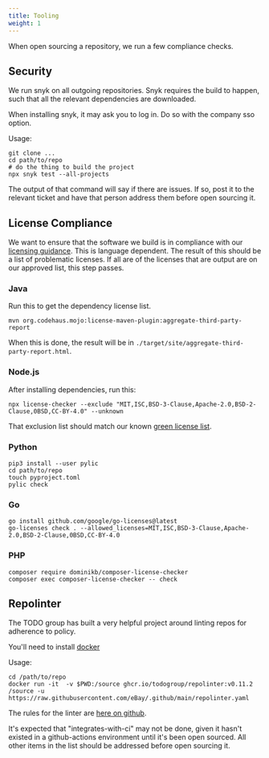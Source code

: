 ```yaml
---
title: Tooling
weight: 1
---
```


When open sourcing a repository, we run a few compliance checks.

## Security
We run snyk on all outgoing repositories. Snyk requires the build to happen, such that all the relevant dependencies are downloaded.

When installing snyk, it may ask you to log in. Do so with the company sso option.

Usage:

```
git clone ...
cd path/to/repo
# do the thing to build the project
npx snyk test --all-projects
```

The output of that command will say if there are issues. If so, post it to the relevant ticket and have that person address them before open sourcing it.


## License Compliance
We want to ensure that the software we build is in compliance with our [licensing guidance](../licences/). This is language dependent. The result of this should be a list of problematic licenses. If all are of the licenses that are output are on our approved list, this step passes.

### Java

Run this to get the dependency license list.
```
mvn org.codehaus.mojo:license-maven-plugin:aggregate-third-party-report
```
When this is done, the result will be in `./target/site/aggregate-third-party-report.html`.

### Node.js

After installing dependencies, run this:
```
npx license-checker --exclude "MIT,ISC,BSD-3-Clause,Apache-2.0,BSD-2-Clause,0BSD,CC-BY-4.0" --unknown
```

That exclusion list should match our known [green license list](../licences/).

### Python

```
pip3 install --user pylic
cd path/to/repo
touch pyproject.toml
pylic check
```
### Go
```
go install github.com/google/go-licenses@latest
go-licenses check . --allowed_licenses=MIT,ISC,BSD-3-Clause,Apache-2.0,BSD-2-Clause,0BSD,CC-BY-4.0
```

### PHP
```
composer require dominikb/composer-license-checker
composer exec composer-license-checker -- check
```

## Repolinter

The TODO group has built a very helpful project around linting repos for adherence to policy.

You'll need to install [docker](https://docker.com/)

Usage:
```
cd /path/to/repo
docker run -it  -v $PWD:/source ghcr.io/todogroup/repolinter:v0.11.2  /source -u https://raw.githubusercontent.com/eBay/.github/main/repolinter.yaml
```

The rules for the linter are [here on github](https://github.com/eBay/.github/blob/main/repolinter.yaml).

It's expected that "integrates-with-ci" may not be done, given it hasn't existed in a github-actions environment until it's been open sourced. All other items in the list should be addressed before open sourcing it.
